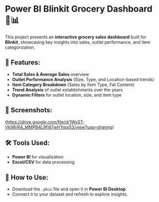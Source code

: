 # Power BI Blinkit Grocery Dashboard 🛒📊

This project presents an **interactive grocery sales dashboard** built for **Blinkit**, showcasing key insights into sales, outlet performance, and item categorization.

## 🔗 Features:
- **Total Sales & Average Sales** overview
- **Outlet Performance Analysis** (Size, Type, and Location-based trends)
- **Item Category Breakdown** (Sales by Item Type, Fat Content)
- **Trend Analysis** of outlet establishments over the years
- **Dynamic Filters** for outlet location, size, and item type  

## 📸 Screenshots:
(https://drive.google.com/file/d/1WsST-Vk98rR4_MMPB4L9fi87wHYqoi53/view?usp=sharing)

## 🛠️ Tools Used:
- **Power BI** for visualization  
- **Excel/CSV** for data processing  

## 🚀 How to Use:
- Download the `.pbix` file and open it in **Power BI Desktop**.
- Connect it to your dataset and refresh to explore insights.


